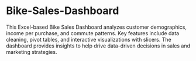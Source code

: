 # Bike-Sales-Dashboard
This Excel-based Bike Sales Dashboard analyzes customer demographics, income per purchase, and commute patterns. Key features include data cleaning, pivot tables, and interactive visualizations with slicers. The dashboard provides insights to help drive data-driven decisions in sales and marketing strategies.
